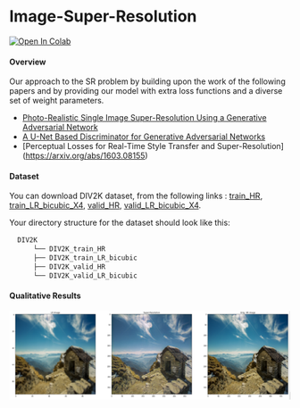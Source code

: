 # Image-Super-Resolution
[![Open In Colab](https://colab.research.google.com/assets/colab-badge.svg)](https://github.com/GeorgiosKalantzis/Image-Super-Resolution/blob/main/Notebooks/Load_data.ipynb "Open in Colab")
#### Overview
Our approach to the SR problem by building upon the work of the following papers and by providing our model with extra loss functions and a diverse set of weight parameters.
* [ Photo-Realistic Single Image Super-Resolution Using a Generative Adversarial Network](https://arxiv.org/abs/1609.04802)
* [A U-Net Based Discriminator for Generative Adversarial Networks](https://arxiv.org/abs/2002.12655) 
* [Perceptual Losses for Real-Time Style Transfer and Super-Resolution] (https://arxiv.org/abs/1603.08155)

#### Dataset
You can download DIV2K dataset, from the following links : [train_HR](https://data.vision.ee.ethz.ch/cvl/DIV2K/DIV2K_train_HR.zip), [train\_LR\_bicubic_X4](https://data.vision.ee.ethz.ch/cvl/DIV2K/DIV2K_train_LR_bicubic_X4.zip), [valid_HR](https://data.vision.ee.ethz.ch/cvl/DIV2K/validation_release/DIV2K_valid_HR.zip), [valid\_LR\_bicubic_X4](https://data.vision.ee.ethz.ch/cvl/DIV2K/DIV2K_valid_LR_bicubic_X4.zip).

Your directory structure for the dataset should look like this:
```
  DIV2K
      └── DIV2K_train_HR
      ├── DIV2K_train_LR_bicubic
      ├── DIV2K_valid_HR
      └── DIV2K_valid_LR_bicubic
```
#### Qualitative Results 
![alt text](https://github.com/GeorgiosKalantzis/Image-Super-Resolution/blob/main/result.png?raw=true)
